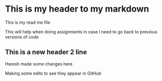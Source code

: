 # This is my header to my markdown

This is my read me file

This will help when doing assignments in case I need to go back to previous versions of code

## This is a new header 2 line

Haresh made some changes here

Making some edits to see they appear in GitHub

